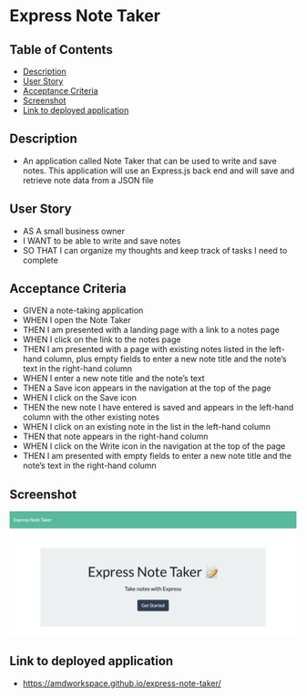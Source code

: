 # Express Note Taker

## Table of Contents

- [Description](#description)
- [User Story](#user-story)
- [Acceptance Criteria](#acceptance-criteria)
- [Screenshot](#screenshot)
- [Link to deployed application](#link-to-deployed-application)

## Description

- An application called Note Taker that can be used to write and save notes. This application will use an Express.js back end and will save and retrieve note data from a JSON file

## User Story

- AS A small business owner
- I WANT to be able to write and save notes
- SO THAT I can organize my thoughts and keep track of tasks I need to complete

## Acceptance Criteria

- GIVEN a note-taking application
- WHEN I open the Note Taker
- THEN I am presented with a landing page with a link to a notes page
- WHEN I click on the link to the notes page
- THEN I am presented with a page with existing notes listed in the left-hand column, plus empty fields to enter a new note title and the note’s text in the right-hand column
- WHEN I enter a new note title and the note’s text
- THEN a Save icon appears in the navigation at the top of the page
- WHEN I click on the Save icon
- THEN the new note I have entered is saved and appears in the left-hand column with the other existing notes
- WHEN I click on an existing note in the list in the left-hand column
- THEN that note appears in the right-hand column
- WHEN I click on the Write icon in the navigation at the top of the page
- THEN I am presented with empty fields to enter a new note title and the note’s text in the right-hand column

## Screenshot

![screenshot](https://github.com/AMDWorkspace/express-note-taker/blob/main/photos/Screen%20Shot%202022-03-30%20at%201.50.36%20AM.png)

## Link to deployed application

- https://amdworkspace.github.io/express-note-taker/

